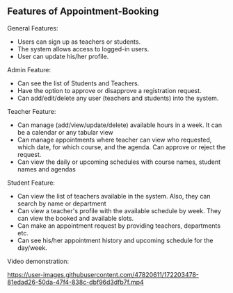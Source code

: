 ## Features of Appointment-Booking

General Features:
- Users can sign up as teachers or students.
- The system allows access to logged-in users.
- User can update his/her profile. 

Admin Feature:
- Can see the list of Students and Teachers.
- Have the option to approve or disapprove a registration request.
- Can add/edit/delete any user (teachers and students) into the system.

Teacher Feature:
- Can manage (add/view/update/delete) available hours in a week. It can be a calendar or any tabular view
- Can manage appointments where teacher can view who requested, which date, for which course, and the agenda. Can approve or reject the request.
- Can view the daily or upcoming schedules with course names, student names and agendas

Student Feature:
- Can view the list of teachers available in the system. Also, they can search by name or department
- Can view a teacher's profile with the available schedule by week. They can view the booked and available slots.
- Can make an appointment request by providing teachers, departments etc. 
- Can see his/her appointment history and upcoming schedule for the day/week.

Video demonstration: 

https://user-images.githubusercontent.com/47820611/172203478-81edad26-50da-47f4-838c-dbf96d3dfb7f.mp4

